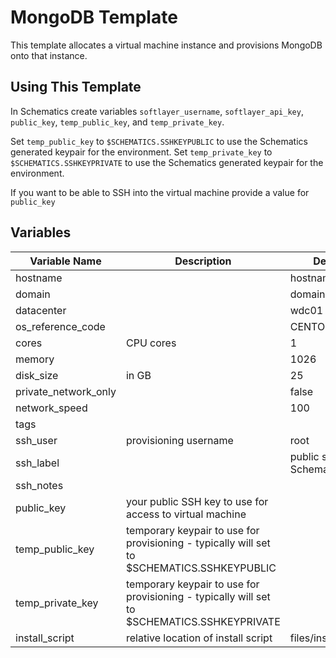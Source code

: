 # MongoDB Template

This template allocates a virtual machine instance and provisions MongoDB onto that instance. 

## Using This Template

In Schematics create variables `softlayer_username`, `softlayer_api_key`, `public_key`, `temp_public_key`, and `temp_private_key`.

Set `temp_public_key` to `$SCHEMATICS.SSHKEYPUBLIC` to use the Schematics generated keypair for the environment. Set `temp_private_key` to `$SCHEMATICS.SSHKEYPRIVATE` to use the Schematics generated keypair for the environment. 

If you want to be able to SSH into the virtual machine provide a value for `public_key`

## Variables

|Variable Name|Description|Default Value|
|-------------|-----------|-------------|
|hostname     |           |hostname|
|domain       |           |domain.dev|
|datacenter   |           |wdc01|
|os_reference_code||CENTOS_7|
|cores|CPU cores|1|
|memory||1026|
|disk_size|in GB|25|
|private_network_only||false|
|network_speed||100|
|tags|||
|ssh_user|provisioning username|root|
|ssh_label||public ssh key - Schematics VM|
|ssh_notes|||
|public_key|your public SSH key to use for access to virtual machine||
|temp_public_key|temporary keypair to use for provisioning - typically will set to $SCHEMATICS.SSHKEYPUBLIC||
|temp_private_key|temporary keypair to use for provisioning - typically will set to $SCHEMATICS.SSHKEYPRIVATE||
|install_script|relative location of install script|files/installMongoDB.sh|
